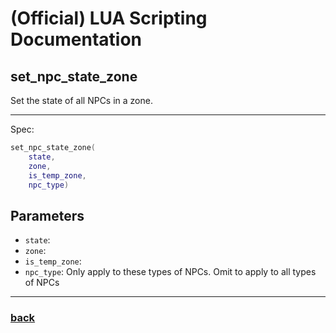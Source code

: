 
# (Official) LUA Scripting Documentation

## set_npc_state_zone

Set the state of all NPCs in a zone.

___

Spec:

```lua
set_npc_state_zone(
	state,
	zone,
	is_temp_zone,
	npc_type)
```

## Parameters

- `state`: 
- `zone`: 
- `is_temp_zone`: 
- `npc_type`: Only apply to these types of NPCs. Omit to apply to all types of NPCs

___

### [back](../npcs)
